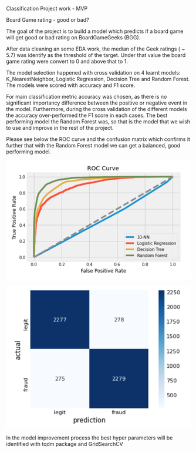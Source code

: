 Classification Project work - MVP

Board Game rating - good or bad?


The goal of the project is to build a model which predicts if a board game will get good or bad rating on BoardGameGeeks (BGG). 

After data cleaning an some EDA work, the median of the Geek ratings ( ~ 5.7) was identify as the threshold of the target. Under that value the board game rating were convert to 0 and above that to 1.

The model selection happened with cross validation on 4 learnt models: K_NearestNeighbor, Logistic Regression, Decision Tree and Random Forest. The models were scored with accuracy and F1 score.

For main classification metric accuracy was chosen, as there is no significant importancy difference between the positive or negative event in the model. Furthermore, during the cross validation of the different models the accuracy over-performed the F1 score in each cases. The best performing model the Random Forest was, so that is the model that we wish to use and improve in the rest of the project.

Please see below the ROC curve and the confusion matrix which confirms it further that with the Random Forest model we can get a balanced, good performing model.



![ROC_Curve](https://raw.githubusercontent.com/NemeGabi/Metis_Classification_Project/main/ROC_Curve.png)

![Confusion_matrix](https://raw.githubusercontent.com/NemeGabi/Metis_Classification_Project/main/Confusion_Matrix.png)

In the model improvement process the best hyper parameters will be identified with tqdm package and GridSearchCV